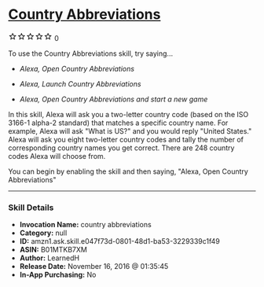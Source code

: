 # [Country Abbreviations](http://alexa.amazon.com/#skills/amzn1.ask.skill.e047f73d-0801-48d1-ba53-3229339c1f49)
![0 stars](../../images/ic_star_border_black_18dp_1x.png)![0 stars](../../images/ic_star_border_black_18dp_1x.png)![0 stars](../../images/ic_star_border_black_18dp_1x.png)![0 stars](../../images/ic_star_border_black_18dp_1x.png)![0 stars](../../images/ic_star_border_black_18dp_1x.png) 0

To use the Country Abbreviations skill, try saying...

* *Alexa, Open Country Abbreviations*

* *Alexa, Launch Country Abbreviations*

* *Alexa, Open Country Abbreviations and start a new game*

In this skill, Alexa will ask you a two-letter country code (based on the ISO 3166-1 alpha-2 standard) that matches a specific country name.  For example, Alexa will ask "What is US?" and you would reply "United States."  Alexa will ask you eight two-letter country codes and tally the number of corresponding country names you get correct.  There are 248 country codes Alexa will choose from.

You can begin by enabling the skill and then saying, "Alexa, Open Country Abbreviations"

***

### Skill Details

* **Invocation Name:** country abbreviations
* **Category:** null
* **ID:** amzn1.ask.skill.e047f73d-0801-48d1-ba53-3229339c1f49
* **ASIN:** B01MTKB7XM
* **Author:** LearnedH
* **Release Date:** November 16, 2016 @ 01:35:45
* **In-App Purchasing:** No
